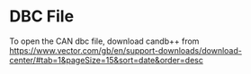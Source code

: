 # DBC File
To open the CAN dbc file, download candb++ from https://www.vector.com/gb/en/support-downloads/download-center/#tab=1&pageSize=15&sort=date&order=desc